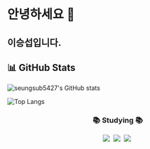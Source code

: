 # 안녕하세요 👋
## 이승섭입니다.

## 📊 GitHub Stats

![seungsub5427's GitHub stats](https://github-readme-stats.vercel.app/api?username=seungsub5427&show_icons=true&theme=radical)

![Top Langs](https://github-readme-stats.vercel.app/api/top-langs/?username=seungsub5427&layout=compact&theme=radical)

<h3 align="center">📚 Studying 📚</h3>
<div align="center">
  <img src="https://img.shields.io/badge/Js-F7DF1E?style=for-the-badge&logo=javascript&logoColor=black" />&nbsp
  <img src="https://img.shields.io/badge/Python-3776AB?style=for-the-badge&logo=python&logoColor=black" />&nbsp
  <img src="https://img.shields.io/badge/C++-00599C?style=for-the-badge&logo=cplusplus&logoColor=black" />&nbsp
</div>
